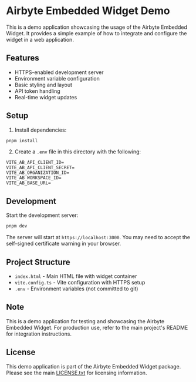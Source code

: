 # Airbyte Embedded Widget Demo

This is a demo application showcasing the usage of the Airbyte Embedded Widget. It provides a simple example of how to integrate and configure the widget in a web application.

## Features

- HTTPS-enabled development server
- Environment variable configuration
- Basic styling and layout
- API token handling
- Real-time widget updates

## Setup

1. Install dependencies:

```bash
pnpm install
```

2. Create a `.env` file in this directory with the following:

```env
VITE_AB_API_CLIENT_ID=
VITE_AB_API_CLIENT_SECRET=
VITE_AB_ORGANIZATION_ID=
VITE_AB_WORKSPACE_ID=
VITE_AB_BASE_URL=
```

## Development

Start the development server:

```bash
pnpm dev
```

The server will start at `https://localhost:3000`. You may need to accept the self-signed certificate warning in your browser.

## Project Structure

- `index.html` - Main HTML file with widget container
- `vite.config.ts` - Vite configuration with HTTPS setup
- `.env` - Environment variables (not committed to git)

## Note

This is a demo application for testing and showcasing the Airbyte Embedded Widget. For production use, refer to the main project's README for integration instructions.

## License

This demo application is part of the Airbyte Embedded Widget package. Please see the main [LICENSE.txt](../LICENSE.txt) for licensing information.
